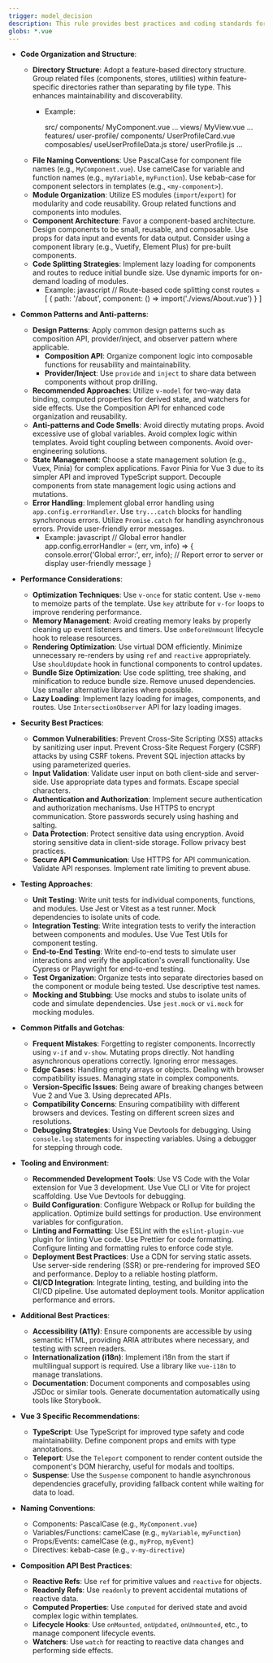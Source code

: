 ```yaml
---
trigger: model_decision
description: This rule provides best practices and coding standards for Vue 3 projects, covering code organization, performance, security, testing, tooling, and common pitfalls to ensure maintainable and efficient applications. It aims to guide developers in writing high-quality Vue 3 code.
globs: *.vue
---
```


- **Code Organization and Structure**:

   - **Directory Structure**: Adopt a feature-based directory structure. Group related files (components, stores, utilities) within feature-specific directories rather than separating by file type. This enhances maintainability and discoverability.
      - Example:

         src/
         components/
         MyComponent.vue
         ...
         views/
         MyView.vue
         ...
         features/
         user-profile/
         components/
         UserProfileCard.vue
         composables/
         useUserProfileData.js
         store/
         userProfile.js
         ...
   - **File Naming Conventions**: Use PascalCase for component file names (e.g., `MyComponent.vue`). Use camelCase for variable and function names (e.g., `myVariable`, `myFunction`). Use kebab-case for component selectors in templates (e.g., `<my-component>`).
   - **Module Organization**: Utilize ES modules (`import`/`export`) for modularity and code reusability. Group related functions and components into modules.
   - **Component Architecture**: Favor a component-based architecture. Design components to be small, reusable, and composable. Use props for data input and events for data output. Consider using a component library (e.g., Vuetify, Element Plus) for pre-built components.
   - **Code Splitting Strategies**: Implement lazy loading for components and routes to reduce initial bundle size. Use dynamic imports for on-demand loading of modules.
      - Example:
        javascript
        // Route-based code splitting
        const routes = [
        {
        path: '/about',
        component: () => import('./views/About.vue')
        }
        ]

- **Common Patterns and Anti-patterns**:

   - **Design Patterns**: Apply common design patterns such as composition API, provider/inject, and observer pattern where applicable.
      - **Composition API**: Organize component logic into composable functions for reusability and maintainability.
      - **Provider/Inject**: Use `provide` and `inject` to share data between components without prop drilling.
   - **Recommended Approaches**: Utilize `v-model` for two-way data binding, computed properties for derived state, and watchers for side effects. Use the Composition API for enhanced code organization and reusability.
   - **Anti-patterns and Code Smells**: Avoid directly mutating props. Avoid excessive use of global variables. Avoid complex logic within templates. Avoid tight coupling between components. Avoid over-engineering solutions.
   - **State Management**: Choose a state management solution (e.g., Vuex, Pinia) for complex applications. Favor Pinia for Vue 3 due to its simpler API and improved TypeScript support. Decouple components from state management logic using actions and mutations.
   - **Error Handling**: Implement global error handling using `app.config.errorHandler`. Use `try...catch` blocks for handling synchronous errors. Utilize `Promise.catch` for handling asynchronous errors. Provide user-friendly error messages.
      - Example:
        javascript
        // Global error handler
        app.config.errorHandler = (err, vm, info) => {
        console.error('Global error:', err, info);
        // Report error to server or display user-friendly message
        }

- **Performance Considerations**:

   - **Optimization Techniques**: Use `v-once` for static content. Use `v-memo` to memoize parts of the template. Use `key` attribute for `v-for` loops to improve rendering performance.
   - **Memory Management**: Avoid creating memory leaks by properly cleaning up event listeners and timers. Use `onBeforeUnmount` lifecycle hook to release resources.
   - **Rendering Optimization**: Use virtual DOM efficiently. Minimize unnecessary re-renders by using `ref` and `reactive` appropriately. Use `shouldUpdate` hook in functional components to control updates.
   - **Bundle Size Optimization**: Use code splitting, tree shaking, and minification to reduce bundle size. Remove unused dependencies. Use smaller alternative libraries where possible.
   - **Lazy Loading**: Implement lazy loading for images, components, and routes. Use `IntersectionObserver` API for lazy loading images.

- **Security Best Practices**:

   - **Common Vulnerabilities**: Prevent Cross-Site Scripting (XSS) attacks by sanitizing user input. Prevent Cross-Site Request Forgery (CSRF) attacks by using CSRF tokens. Prevent SQL injection attacks by using parameterized queries.
   - **Input Validation**: Validate user input on both client-side and server-side. Use appropriate data types and formats. Escape special characters.
   - **Authentication and Authorization**: Implement secure authentication and authorization mechanisms. Use HTTPS to encrypt communication. Store passwords securely using hashing and salting.
   - **Data Protection**: Protect sensitive data using encryption. Avoid storing sensitive data in client-side storage. Follow privacy best practices.
   - **Secure API Communication**: Use HTTPS for API communication. Validate API responses. Implement rate limiting to prevent abuse.

- **Testing Approaches**:

   - **Unit Testing**: Write unit tests for individual components, functions, and modules. Use Jest or Vitest as a test runner. Mock dependencies to isolate units of code.
   - **Integration Testing**: Write integration tests to verify the interaction between components and modules. Use Vue Test Utils for component testing.
   - **End-to-End Testing**: Write end-to-end tests to simulate user interactions and verify the application's overall functionality. Use Cypress or Playwright for end-to-end testing.
   - **Test Organization**: Organize tests into separate directories based on the component or module being tested. Use descriptive test names.
   - **Mocking and Stubbing**: Use mocks and stubs to isolate units of code and simulate dependencies. Use `jest.mock` or `vi.mock` for mocking modules.

- **Common Pitfalls and Gotchas**:

   - **Frequent Mistakes**: Forgetting to register components. Incorrectly using `v-if` and `v-show`. Mutating props directly. Not handling asynchronous operations correctly. Ignoring error messages.
   - **Edge Cases**: Handling empty arrays or objects. Dealing with browser compatibility issues. Managing state in complex components.
   - **Version-Specific Issues**: Being aware of breaking changes between Vue 2 and Vue 3. Using deprecated APIs.
   - **Compatibility Concerns**: Ensuring compatibility with different browsers and devices. Testing on different screen sizes and resolutions.
   - **Debugging Strategies**: Using Vue Devtools for debugging. Using `console.log` statements for inspecting variables. Using a debugger for stepping through code.

- **Tooling and Environment**:

   - **Recommended Development Tools**: Use VS Code with the Volar extension for Vue 3 development. Use Vue CLI or Vite for project scaffolding. Use Vue Devtools for debugging.
   - **Build Configuration**: Configure Webpack or Rollup for building the application. Optimize build settings for production. Use environment variables for configuration.
   - **Linting and Formatting**: Use ESLint with the `eslint-plugin-vue` plugin for linting Vue code. Use Prettier for code formatting. Configure linting and formatting rules to enforce code style.
   - **Deployment Best Practices**: Use a CDN for serving static assets. Use server-side rendering (SSR) or pre-rendering for improved SEO and performance. Deploy to a reliable hosting platform.
   - **CI/CD Integration**: Integrate linting, testing, and building into the CI/CD pipeline. Use automated deployment tools. Monitor application performance and errors.

- **Additional Best Practices**:

   - **Accessibility (A11y)**: Ensure components are accessible by using semantic HTML, providing ARIA attributes where necessary, and testing with screen readers.
   - **Internationalization (i18n)**: Implement i18n from the start if multilingual support is required. Use a library like `vue-i18n` to manage translations.
   - **Documentation**: Document components and composables using JSDoc or similar tools. Generate documentation automatically using tools like Storybook.

- **Vue 3 Specific Recommendations**:

   - **TypeScript**: Use TypeScript for improved type safety and code maintainability. Define component props and emits with type annotations.
   - **Teleport**: Use the `Teleport` component to render content outside the component's DOM hierarchy, useful for modals and tooltips.
   - **Suspense**: Use the `Suspense` component to handle asynchronous dependencies gracefully, providing fallback content while waiting for data to load.

- **Naming Conventions**:

   - Components: PascalCase (e.g., `MyComponent.vue`)
   - Variables/Functions: camelCase (e.g., `myVariable`, `myFunction`)
   - Props/Events: camelCase (e.g., `myProp`, `myEvent`)
   - Directives: kebab-case (e.g., `v-my-directive`)

- **Composition API Best Practices**:
   - **Reactive Refs**: Use `ref` for primitive values and `reactive` for objects.
   - **Readonly Refs**: Use `readonly` to prevent accidental mutations of reactive data.
   - **Computed Properties**: Use `computed` for derived state and avoid complex logic within templates.
   - **Lifecycle Hooks**: Use `onMounted`, `onUpdated`, `onUnmounted`, etc., to manage component lifecycle events.
   - **Watchers**: Use `watch` for reacting to reactive data changes and performing side effects.

